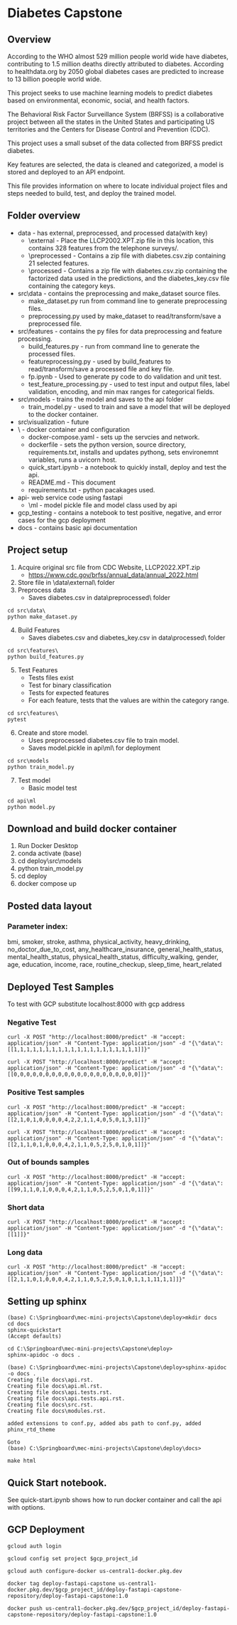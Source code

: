 # Diabetes Capstone

## Overview

According to the WHO almost 529 million people world wide have diabetes, contributing to 1.5 million deaths directly attributed to diabetes.  According to healthdata.org by 2050 global diabetes cases are predicted to increase to 13 billion poeople world wide.

This project seeks to use machine learning models to predict diabetes based on environmental, economic, social, and health factors.

The Behavioral Risk Factor Surveillance System (BRFSS) is a collaborative project between all the states
in the United States and participating US territories and the Centers for Disease Control and Prevention
(CDC).

This project uses a small subset of the data collected from BRFSS predict diabetes.

Key features are selected, the data is cleaned and categorized, a model is stored and deployed to an API endpoint.

This file provides information on where to locate individual project files and steps needed to build, test, and deploy the trained model.

## Folder overview
- data - has external, preprocessed, and processed data(with key)
  - \external - Place the LLCP2002.XPT.zip file in this location, this contains 328 features from the telephone surveys/.
  - \preprocessed - Contains a zip file with diabetes.csv.zip containing 21 selected features.
  - \processed - Contains a zip file with diabetes.csv.zip containing the factorized data used in the predictions, and the diabetes_key.csv file containing the category keys.
- src\data - contains the preprocessing and make_dataset source files.
  - make_dataset.py run from command line to generate preprocessing files.
  - preprocessing.py used by make_dataset to read/transform/save a preprocessed file.
- src\features - contains the py files for data preprocessing and feature processing.
  - build_features.py - run from command line to generate the processed files.
  - featureprocessing.py - used by build_features to read/transform/save a processed file and key file.
  - fp.ipynb - Used to generate py code to do validation and unit test.
  - test_feature_processing.py - used to test input and output files, label validation, encoding, and min max ranges for categorical fields.
- src\models - trains the model and saves to the api folder
  - train_model.py - used to train and save a model that will be deployed to the docker container.
- src\visualization - future
- \ - docker container and configuration
  - docker-compose.yaml - sets up the servcies and network.
  - dockerfile - sets the python version, source directory, requirements.txt, installs and updates pythong, sets environemnt variables, runs a uvicorn host.
  - quick_start.ipynb - a notebook to quickly install, deploy and test the api.
  - README.md - This document
  - requirements.txt - python pacakages used.
- api- web service code using fastapi
  - \ml - model pickle file and model class used by api
- gcp_testing - contains a notebook to test positive, negative, and error cases for the gcp deployment
- docs - contains basic api documentation

## Project setup
1. Acquire original src file from CDC Website, LLCP2022.XPT.zip 
   - https://www.cdc.gov/brfss/annual_data/annual_2022.html
2. Store file in \data\external\ folder
3. Preprocess data
   - Saves diabetes.csv in data\preprocessed\ folder
```
cd src\data\
python make_dataset.py
```
4. Build Features
   - Saves diabetes.csv and diabetes_key.csv in data\processed\ folder
```
cd src\features\
python build_features.py
```
5. Test Features
   - Tests files exist
   - Test for binary classification
   - Tests for expected features
   - For each feature, tests that the values are within the category range.
```
cd src\features\
pytest
```
6. Create and store model.
   - Uses preprocessed diabetes.csv file to train model.
   - Saves model.pickle in api\ml\ for deployment
```
cd src\models
python train_model.py
```

7. Test model
   - Basic model test
```
cd api\ml
python model.py
```

## Download and build docker container
1. Run Docker Desktop
2. conda activate (base)
3. cd deploy\src\models
4. python train_model.py
5. cd deploy
6. docker compose up

## Posted data layout
### Parameter index:
 bmi, smoker, stroke, asthma, physical_activity, heavy_drinking, no_doctor_due_to_cost, any_healthcare_insurance, general_health_status, mental_health_status, physical_health_status, difficulty_walking, gender, age, education, income, race, routine_checkup, sleep_time, heart_related


## Deployed Test Samples
To test with GCP substitute localhost:8000 with gcp address
### Negative Test
```
curl -X POST "http://localhost:8000/predict" -H "accept: application/json" -H "Content-Type: application/json" -d "{\"data\":[[1,1,1,1,1,1,1,1,1,1,1,1,1,1,1,1,1,1,1,1]]}"

curl -X POST "http://localhost:8000/predict" -H "accept: application/json" -H "Content-Type: application/json" -d "{\"data\":[[0,0,0,0,0,0,0,0,0,0,0,0,0,0,0,0,0,0,0,0]]}"
```

### Positive Test samples
```
curl -X POST "http://localhost:8000/predict" -H "accept: application/json" -H "Content-Type: application/json" -d "{\"data\":[[2,1,0,1,0,0,0,0,4,2,2,1,1,4,0,5,0,1,3,1]]}"

curl -X POST "http://localhost:8000/predict" -H "accept: application/json" -H "Content-Type: application/json" -d "{\"data\":[[2,1,1,0,1,0,0,0,4,2,1,1,0,5,2,5,0,1,0,1]]}"
```

### Out of bounds samples
```
curl -X POST "http://localhost:8000/predict" -H "accept: application/json" -H "Content-Type: application/json" -d "{\"data\":[[99,1,1,0,1,0,0,0,4,2,1,1,0,5,2,5,0,1,0,1]]}"
```

### Short data
```
curl -X POST "http://localhost:8000/predict" -H "accept: application/json" -H "Content-Type: application/json" -d "{\"data\":[[1]]}"
```
### Long data
```
curl -X POST "http://localhost:8000/predict" -H "accept: application/json" -H "Content-Type: application/json" -d "{\"data\":[[2,1,1,0,1,0,0,0,4,2,1,1,0,5,2,5,0,1,0,1,1,1,11,1,1]]}"
```

## Setting up sphinx
```
(base) C:\Springboard\mec-mini-projects\Capstone\deploy>mkdir docs
cd docs
sphinx-quickstart 
(Accept defaults)

cd C:\Springboard\mec-mini-projects\Capstone\deploy>
sphinx-apidoc -o docs .

(base) C:\Springboard\mec-mini-projects\Capstone\deploy>sphinx-apidoc -o docs .
Creating file docs\api.rst.
Creating file docs\api.ml.rst.
Creating file docs\api.tests.rst.
Creating file docs\api.tests.api.rst.
Creating file docs\src.rst.
Creating file docs\modules.rst.

added extensions to conf.py, added abs path to conf.py, added phinx_rtd_theme

Goto
(base) C:\Springboard\mec-mini-projects\Capstone\deploy\docs>

make html
```

## Quick Start notebook.
See quick-start.ipynb shows how to run docker container and call the api with options.

## GCP Deployment
```
gcloud auth login

gcloud config set project $gcp_project_id

gcloud auth configure-docker us-central1-docker.pkg.dev

docker tag deploy-fastapi-capstone us-central1-docker.pkg.dev/$gcp_project_id/deploy-fastapi-capstone-repository/deploy-fastapi-capstone:1.0

docker push us-central1-docker.pkg.dev/$gcp_project_id/deploy-fastapi-capstone-repository/deploy-fastapi-capstone:1.0

```
<!-- 

Note: Good stuff in here I might need it.

# fastAPI ML quickstart


## Project setup
1. Create the virtual environment.
```
virtualenv /path/to/venv --python=/path/to/python3
```
You can find out the path to your `python3` interpreter with the command `which python3`.

2. Activate the environment and install dependencies.
```
source /path/to/venv/bin/activate
pip install -r requirements.txt
```

3. Launch the service
```
uvicorn api.main:app
```

## Posting requests locally
When the service is running, try
```
127.0.0.1/docs
```
or 
```
curl
```

## Deployment with Docker
1. Build the Docker image
```
docker build --file Dockerfile --tag fastapi-ml-quickstart .
```

2. Running the Docker image
```
docker run -p 8000:8000 fastapi-ml-quickstart
```

3. Entering into the Docker image
```
docker run -it --entrypoint /bin/bash fastapi-ml-quickstart
```

## docker-compose
1. Launching the service
```
docker-compose up
```
This command looks for the `docker-compose.yaml` configuration file. If you want to use another configuration file,
it can be specified with the `-f` switch. For example  

2. Testing
```
docker-compose -f docker-compose.test.yaml up --abort-on-container-exit --exit-code-from fastapi-ml-quickstart
```
-->